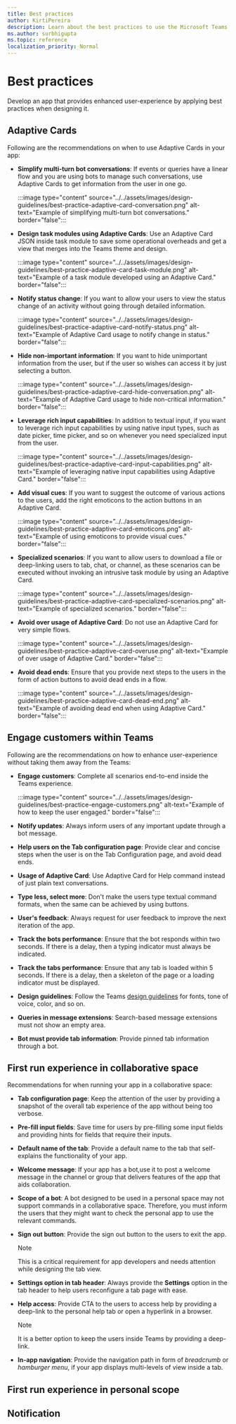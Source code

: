 ```yaml
---
title: Best practices
author: KirtiPereira
description: Learn about the best practices to use the Microsoft Teams capabilities to develop an app. 
ms.author: surbhigupta
ms.topic: reference
localization_priority: Normal
---
```


# Best practices

Develop an app that provides enhanced user-experience by applying best practices when designing it.

## Adaptive Cards

Following are the recommendations on when to use Adaptive Cards in your app:

* **Simplify multi-turn bot conversations**: If events or queries have a linear flow and you are using bots to manage such conversations, use Adaptive Cards to get information from the user in one go.

    :::image type="content" source="../../assets/images/design-guidelines/best-practice-adaptive-card-conversation.png" alt-text="Example of simplifying multi-turn bot conversations." border="false":::

* **Design task modules using Adaptive Cards**: Use an Adaptive Card JSON inside task module to save some operational overheads and get a view that merges into the Teams theme and design.

    :::image type="content" source="../../assets/images/design-guidelines/best-practice-adaptive-card-task-module.png" alt-text="Example of a task module developed using an Adaptive Card." border="false":::

* **Notify status change**: If you want to allow your users to view the status change of an activity without going through detailed information.

    :::image type="content" source="../../assets/images/design-guidelines/best-practice-adaptive-card-notify-status.png" alt-text="Example of Adaptive Card usage to notify change in status." border="false":::
 
* **Hide non-important information**: If you want to hide unimportant information from the user, but if the user so wishes can access it by just selecting a button.

    :::image type="content" source="../../assets/images/design-guidelines/best-practice-adaptive-card-hide-conversation.png" alt-text="Example of Adaptive Card usage to hide non-critical information." border="false":::

* **Leverage rich input capabilities**: In addition to textual input, if you want to leverage rich input capabilities by using native input types, such as date picker, time picker, and so on whenever you need specialized input from the user.

    :::image type="content" source="../../assets/images/design-guidelines/best-practice-adaptive-card-input-capabilities.png" alt-text="Example of leveraging native input capabilities using Adaptive Card." border="false":::

* **Add visual cues**: If you want to suggest the outcome of various actions to the users, add the right emoticons to the action buttons in an Adaptive Card.

    :::image type="content" source="../../assets/images/design-guidelines/best-practice-adaptive-card-emoticons.png" alt-text="Example of using emoticons to provide visual cues." border="false":::

* **Specialized scenarios**: If you want to allow users to download a file or deep-linking users to tab, chat, or channel, as these scenarios can be executed without invoking an intrusive task module by using an Adaptive Card.

    :::image type="content" source="../../assets/images/design-guidelines/best-practice-adaptive-card-specialized-scenarios.png" alt-text="Example of specialized scenarios." border="false":::

* **Avoid over usage of Adaptive Card**: Do not use an Adaptive Card for very simple flows.

    :::image type="content" source="../../assets/images/design-guidelines/best-practice-adaptive-card-overuse.png" alt-text="Example of over usage of Adaptive Card." border="false":::

* **Avoid dead ends**: Ensure that you provide next steps to the users in the form of action buttons to avoid dead ends in a flow.

    :::image type="content" source="../../assets/images/design-guidelines/best-practice-adaptive-card-dead-end.png" alt-text="Example of avoiding dead end when using Adaptive Card." border="false":::

## Engage customers within Teams

Following are the recommendations on how to enhance user-experience without taking them away from the Teams:

* **Engage customers**: Complete all scenarios end-to-end inside the Teams experience.

    :::image type="content" source="../../assets/images/design-guidelines/best-practice-engage-customers.png" alt-text="Example of how to keep the user engaged." border="false":::

* **Notify updates**: Always inform users of any important update through a bot message.

* **Help users on the Tab configuration page**: Provide clear and concise steps when the user is on the Tab Configuration page, and avoid dead ends.

* **Usage of Adaptive Card**: Use Adaptive Card for Help command instead of just plain text conversations.

* **Type less, select more**: Don't make the users type textual command formats, when the same can be achieved by using buttons.

* **User's feedback**: Always request for user feedback to improve the next iteration of the app.

* **Track the bots performance**: Ensure that the bot responds within two seconds. If there is a delay, then a typing indicator must always be indicated.

* **Track the tabs performance**: Ensure that any tab is loaded within 5 seconds. If there is a delay, then a skeleton of the page or a loading indicator must be displayed.

* **Design guidelines**: Follow the Teams [design guidelines](design-teams-app-overview.md) for fonts, tone of voice, color, and so on.

* **Queries in message extensions**: Search-based message extensions must not show an empty area.

* **Bot must provide tab information**: Provide pinned tab information through a bot.

## First run experience in collaborative space

Recommendations for when running your app in a collaborative space:

* **Tab configuration page**: Keep the attention of the user by providing a snapshot of the overall tab experience of the app without being too verbose.

* **Pre-fill input fields**: Save time for users by pre-filling some input fields and providing hints for fields that require their inputs.

* **Default name of the tab**: Provide a default name to the tab that self-explains the functionality of your app.

* **Welcome message**: If your app has a bot,use it to post a welcome message in the channel or group that delivers features of the app that aids collaboration.

* **Scope of a bot**: A bot designed to be used in a personal space may not support commands in a collaborative space. Therefore, you must inform the users that they might want to check the personal app to use the relevant commands.

* **Sign out button**: Provide the sign out button to the users to exit the app.

    > [!NOTE]
    > This is a critical requirement for app developers and needs attention while designing the tab view.

* **Settings option in tab header**: Always provide the **Settings** option in the tab header to help users reconfigure a tab page with ease.

* **Help access**: Provide CTA to the users to access help by providing a deep-link to the personal help tab or open a hyperlink in a browser.

    > [!NOTE]
    > It is a better option to keep the users inside Teams by providing a deep-link.

* **In-app navigation**: Provide the navigation path in form of *breadcrumb* or *hamburger menu*, if your app displays multi-levels of view inside a tab.

## First run experience in personal scope

## Notification






